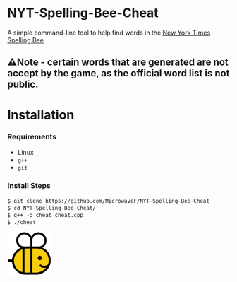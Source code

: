 # NYT-Spelling-Bee-Cheat
A simple command-line tool to help find words in the [New York Times Spelling Bee](https://www.nytimes.com/puzzles/spelling-bee)

⚠️**Note** - certain words that are generated are not accept by the game, as the official word list is not public.
---
# Installation

### Requirements

- Linux
- `g++`
- `git`

### Install Steps

```shell
$ git clone https://github.com/MicrowaveF/NYT-Spelling-Bee-Cheat
$ cd NYT-Spelling-Bee-Cheat/
$ g++ -o cheat cheat.cpp
$ ./cheat
```
<img src="logo.png" width="100">
